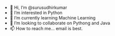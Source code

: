 - 👋 Hi, I’m @surusudhirkumar
- 👀 I’m interested in Python
- 🌱 I’m currently learning Machine Learning
- 💞️ I’m looking to collaborate on Pythong and Java
- 📫 How to reach me... email is best.

<!---
surusudhirkumar/surusudhirkumar is a ✨ special ✨ repository because its `README.md` (this file) appears on your GitHub profile.
You can click the Preview link to take a look at your changes.
--->
